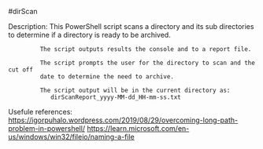#dirScan
 
Description: This PowerShell script scans a directory and its sub directories to determine 
             if a directory is ready to be archived.

             The script outputs results the console and to a report file.

             The script prompts the user for the directory to scan and the cut off 
             date to determine the need to archive.
              
             The script output will be in the current directory as: 
                dirScanReport_yyyy-MM-dd_HH-mm-ss.txt

Usefule references:
  https://igorpuhalo.wordpress.com/2019/08/29/overcoming-long-path-problem-in-powershell/
  https://learn.microsoft.com/en-us/windows/win32/fileio/naming-a-file

  